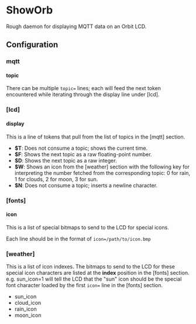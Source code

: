 # ShowOrb

Rough daemon for displaying MQTT data on an Orbit LCD.

## Configuration

### mqtt

#### topic

There can be multiple `topic=` lines; each will feed the next token encountered while iterating through the display line under \[lcd\].

### \[lcd\]

#### display

This is a line of tokens that pull from the list of topics in the \[mqtt\] section.

 * **$T**: Does not consume a topic; shows the current time.
 * **$F**: Shows the next topic as a raw floating-point number.
 * **$D**: Shows the next topic as a raw integer.
 * **$W**: Shows an icon from the \[weather\] section with the following key for interpreting the number fetched from the corresponding topic: 0 for rain, 1 for clouds, 2 for moon, 3 for sun.
 * **$N**: Does not consume a topic; inserts a newline character.

### \[fonts\]

#### icon

This is a list of special bitmaps to send to the LCD for special icons.

Each line should be in the format of `icon=/path/to/icon.bmp`

### \[weather\]

This is a list of icon indexes. The bitmaps to send to the LCD for these special icon characters are listed at the **index** position in the \[fonts\] section. e.g. sun\_icon=1 will tell the LCD that the "sun" icon should be the special font character loaded by the first `icon=` line in the \[fonts\] section.

 * sun\_icon
 * cloud\_icon
 * rain\_icon
 * moon\_icon


